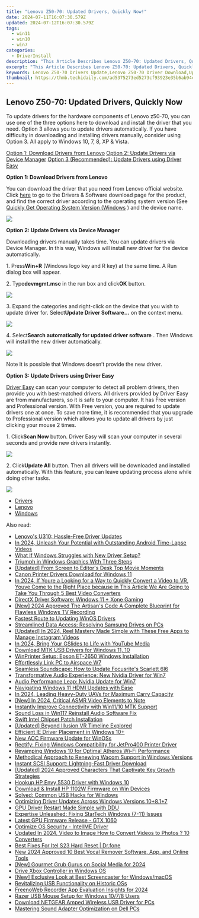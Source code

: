 ```yaml
---
title: "Lenovo Z50-70: Updated Drivers, Quickly Now!"
date: 2024-07-11T16:07:30.579Z
updated: 2024-07-12T16:07:30.579Z
tags:
  - win11
  - win10
  - win7
categories:
  - DriverInstall
description: "This Article Describes Lenovo Z50-70: Updated Drivers, Quickly Now!"
excerpt: "This Article Describes Lenovo Z50-70: Updated Drivers, Quickly Now!"
keywords: Lenovo Z50-70 Drivers Update,Lenovo Z50-70 Driver Download,Updated Lenovo Z50-70 Software,Quick Update for Lenovo Z50-70,Lenovo Z50-70 Performance Improvement,Newest Drivers for Lenovo Z50-70 Model 2019,Fast Driver Installation on Lenovo Z50-70
thumbnail: https://thmb.techidaily.com/ad5375273ed5273cf93923e35b6ab94c30b89301141494859d6be3ab7df15629.jpg
---
```


## Lenovo Z50-70: Updated Drivers, Quickly Now

To update drivers for the hardware components of Lenovo z50-70, you can use one of the three options here to download and install the driver that you need. Option 3 allows you to update drivers automatically. If you have difficulty in downloading and installing drivers manually, consider using Option 3\. All apply to Windows 10, 7, 8, XP & Vista.  
  
[Option 1: Download Drivers from Lenovo](#Option1)
[Option 2: Update Drivers via Device Manager](#Option2)
[Option 3 (Recommended): Update Drivers using Driver Easy](#Option3)
  
 **Option 1: Download Drivers from Lenovo**
  
 You can download the driver that you need from Lenovo official website. Click [here](https://shop-links.co/link/?exclusive=1&publisher_slug=itechdaily19598&url=http%3A%2F%2Fsupport.lenovo.com%2Fus%2Fen%2Fproducts%2FLaptops-and-netbooks%2FLenovo-Z-Series-laptops%2FLenovo-Z50-70%3FtabName%3DDownloads%26linkTrack%3DMast%3ASubNav%3ASupport%3ADrivers%2520and%2520Software%7CDrivers%2520and%2520Software)  to go to the Drivers & Software download page for the product, and find the correct driver according to the operating system version (See [Quickly Get Operating System Version (Windows](https://tools.techidaily.com/drivereasy/download/) ) and the device name.
  
![](https://images.drivereasy.com/wp-content/uploads/2016/11/img_583e72fada952.jpg)
  
 **Option 2: Update Drivers via Device Manager**
  
 Downloading drivers manually takes time. You can update drivers via Device Manager. In this way, Windows will install new driver for the device automatically.  
  
 1\. Press**Win+R** (Windows logo key and R key) at the same time. A Run dialog box will appear.  
  
 2\. Type**devmgmt.msc** in the run box and click**OK** button.  
  
![](https://images.drivereasy.com/wp-content/uploads/2016/11/img_583ce79d3bb44.png)
  
 3\. Expand the categories and right-click on the device that you wish to update driver for. Select**Update Driver Software…** on the context menu.  
  
![](https://images.drivereasy.com/wp-content/uploads/2016/11/img_583cea25ed71b.png)
  
 4\. Select**Search automatically for updated driver software** . Then Windows will install the new driver automatically.  
  
![](https://images.drivereasy.com/wp-content/uploads/2016/11/img_583cea46db387.png)
  
 Note It is possible that Windows doesn’t provide the new driver.  
  
 **Option 3: Update Drivers using Driver Easy**
  
[Driver Easy](https://tools.techidaily.com/drivereasy/download/) can scan your computer to detect all problem drivers, then provide you with best-matched drivers. All drivers provided by Driver Easy are from manufacturers, so it is safe to your computer. It has Free version and Professional version. With Free version, you are required to update drivers one at once. To save more time, it is recommended that you upgrade to Professional version which allows you to update all drivers by just clicking your mouse 2 times.  
  
 1\. Click**Scan Now** button. Driver Easy will scan your computer in several seconds and provide new drivers instantly.  
  
![](https://images.drivereasy.com/wp-content/uploads/2017/04/img_58fd970de034b.png)
  
 2\. Click**Update All** button. Then all drivers will be downloaded and installed automatically. With this feature, you can leave updating process alone while doing other tasks.  
  
![](https://images.drivereasy.com/wp-content/uploads/2017/04/img_58fd97174c9d7.jpg)

* [Drivers](https://tools.techidaily.com/drivereasy/download/)
* [Lenovo](https://tools.techidaily.com/drivereasy/download/)
* [Windows](https://tools.techidaily.com/drivereasy/download/)

<ins class="adsbygoogle"
     style="display:block"
     data-ad-format="autorelaxed"
     data-ad-client="ca-pub-7571918770474297"
     data-ad-slot="1223367746"></ins>



<ins class="adsbygoogle"
     style="display:block"
     data-ad-client="ca-pub-7571918770474297"
     data-ad-slot="8358498916"
     data-ad-format="auto"
     data-full-width-responsive="true"></ins>



<span class="atpl-alsoreadstyle">Also read:</span>
<div><ul>
<li><a href="https://driver-install.techidaily.com/lenovos-u310-hassle-free-driver-updates/"><u>Lenovo's U310: Hassle-Free Driver Updates</u></a></li>
<li><a href="https://some-approaches.techidaily.com/in-2024-unleash-your-potential-with-outstanding-android-time-lapse-videos/"><u>In 2024, Unleash Your Potential with Outstanding Android Time-Lapse Videos</u></a></li>
<li><a href="https://driver-install.techidaily.com/what-if-windows-struggles-with-new-driver-setup/"><u>What If Windows Struggles with New Driver Setup?</u></a></li>
<li><a href="https://driver-install.techidaily.com/triumph-in-windows-graphics-with-three-steps/"><u>Triumph in Windows Graphics With Three Steps</u></a></li>
<li><a href="https://some-knowledge.techidaily.com/updated-from-screen-to-editors-desk-top-movie-moments/"><u>[Updated] From Screen to Editor's Desk  Top Movie Moments</u></a></li>
<li><a href="https://driver-install.techidaily.com/canon-printer-drivers-download-for-windows-11/"><u>Canon Printer Drivers Download for Windows 11</u></a></li>
<li><a href="https://ai-vdieo-software.techidaily.com/in-2024-if-youre-a-looking-for-a-way-to-quickly-convert-a-video-to-vr-youve-come-to-the-right-place-because-in-this-article-we-are-going-to-take-you-through/"><u>In 2024, If Youre a Looking for a Way to Quickly Convert a Video to VR, Youve Come to the Right Place because in This Article We Are Going to Take You Through 5 Best Video Converters</u></a></li>
<li><a href="https://driver-install.techidaily.com/directx-driver-software-windows-11-plus-xone-gaming/"><u>DirectX Driver Software: Windows 11 + Xone Gaming</u></a></li>
<li><a href="https://visual-screen-recording.techidaily.com/new-2024-approved-the-artisans-code-a-complete-blueprint-for-flawless-windows-tv-recording/"><u>[New] 2024 Approved  The Artisan's Code  A Complete Blueprint for Flawless Windows TV Recording</u></a></li>
<li><a href="https://driver-install.techidaily.com/fastest-route-to-updating-winos-drivers/"><u>Fastest Route to Updating WinOS Drivers</u></a></li>
<li><a href="https://driver-install.techidaily.com/streamlined-data-access-resolving-samsung-drives-on-pcs/"><u>Streamlined Data Access: Resolving Samsung Drives on PCs</u></a></li>
<li><a href="https://instagram-video-recordings.techidaily.com/updated-in-2024-reel-mastery-made-simple-with-these-free-apps-to-manage-instagram-videos/"><u>[Updated] In 2024, Reel Mastery Made Simple with These Free Apps to Manage Instagram Videos</u></a></li>
<li><a href="https://youtube-videos.techidaily.com/in-2024-bring-your-gslides-to-life-with-youtube-media/"><u>In 2024, Bring Your GSlides to Life with YouTube Media</u></a></li>
<li><a href="https://driver-install.techidaily.com/download-mtk-usb-drivers-for-windows-11-10/"><u>Download MTK USB Drivers for Windows 11, 10</u></a></li>
<li><a href="https://driver-install.techidaily.com/winprinter-setup-epson-et-2650-windows-installation/"><u>WinPrinter Setup: Epson ET-2650 Windows Installation</u></a></li>
<li><a href="https://driver-install.techidaily.com/effortlessly-link-pc-to-airspace-w7/"><u>Effortlessly Link PC to Airspace W7</u></a></li>
<li><a href="https://driver-install.techidaily.com/seamless-soundscape-how-to-update-focusrites-scarlett-6i6/"><u>Seamless Soundscape: How to Update Focusrite's Scarlett 6I6</u></a></li>
<li><a href="https://driver-install.techidaily.com/transformative-audio-experience-new-nvidia-driver-for-win7/"><u>Transformative Audio Experience: New Nvidia Driver for Win7</u></a></li>
<li><a href="https://driver-install.techidaily.com/audio-performance-leap-nvidia-update-for-win7/"><u>Audio Performance Leap: Nvidia Update for Win7</u></a></li>
<li><a href="https://driver-install.techidaily.com/navigating-windows-11-hdmi-updates-with-ease/"><u>Navigating Windows 11 HDMI Updates with Ease</u></a></li>
<li><a href="https://extra-skills.techidaily.com/in-2024-leading-heavy-duty-uavs-for-maximum-carry-capacity/"><u>In 2024, Leading Heavy-Duty UAVs for Maximum Carry Capacity</u></a></li>
<li><a href="https://facebook-video-share.techidaily.com/new-in-2024-critical-asmr-video-elements-to-note/"><u>[New] In 2024, Critical ASMR Video Elements to Note</u></a></li>
<li><a href="https://driver-install.techidaily.com/instantly-improve-connectivity-with-win1110-mtk-support/"><u>Instantly Improve Connectivity with Win11/10 MTK Support</u></a></li>
<li><a href="https://driver-install.techidaily.com/sound-loss-in-win11-reinstall-audio-software-fix/"><u>Sound Loss in Win11? Reinstall Audio Software Fix</u></a></li>
<li><a href="https://driver-install.techidaily.com/swift-intel-chipset-patch-installation/"><u>Swift Intel Chipset Patch Installation</u></a></li>
<li><a href="https://extra-resources.techidaily.com/updated-beyond-illusion-vr-timeline-explored/"><u>[Updated] Beyond Illusion  VR Timeline Explored</u></a></li>
<li><a href="https://driver-install.techidaily.com/efficient-ie-driver-placement-in-windows-10plus/"><u>Efficient IE Driver Placement in Windows 10+</u></a></li>
<li><a href="https://driver-install.techidaily.com/new-aoc-firmware-update-for-winoss/"><u>New AOC Firmware Update for WinOSs</u></a></li>
<li><a href="https://driver-install.techidaily.com/rectify-fixing-windows-compatibility-for-jetpro400-printer-driver/"><u>Rectify: Fixing Windows Compatibility for JetPro400 Printer Driver</u></a></li>
<li><a href="https://driver-install.techidaily.com/revamping-windows-10-for-optimal-atheros-wi-fi-performance/"><u>Revamping Windows 10 for Optimal Atheros Wi-Fi Performance</u></a></li>
<li><a href="https://driver-install.techidaily.com/methodical-approach-to-renewing-wacom-support-in-windows-versions/"><u>Methodical Approach to Renewing Wacom Support in Windows Versions</u></a></li>
<li><a href="https://driver-install.techidaily.com/instant-scsi-support-lightning-fast-driver-download/"><u>Instant SCSI Support: Lightning-Fast Driver Download</u></a></li>
<li><a href="https://facebook-video-share.techidaily.com/updated-2024-approved-characters-that-captivate-key-growth-strategies/"><u>[Updated] 2024 Approved  Characters That Captivate  Key Growth Strategies</u></a></li>
<li><a href="https://driver-install.techidaily.com/hookup-hp-envy-5530-driver-with-windows-10/"><u>Hookup HP Envy 5530 Driver with Windows 10</u></a></li>
<li><a href="https://driver-install.techidaily.com/download-and-install-hp-1102w-firmware-on-win-devices/"><u>Download & Install HP 1102W Firmware on Win Devices</u></a></li>
<li><a href="https://driver-install.techidaily.com/solved-common-usb-hacks-for-windows/"><u>Solved: Common USB Hacks for Windows</u></a></li>
<li><a href="https://driver-install.techidaily.com/optimizing-driver-updates-across-windows-versions-10plus81plus7/"><u>Optimizing Driver Updates Across Windows Versions 10+8.1+7</u></a></li>
<li><a href="https://driver-install.techidaily.com/gpu-driver-restart-made-simple-with-ddu/"><u>GPU Driver Restart Made Simple with DDU</u></a></li>
<li><a href="https://driver-install.techidaily.com/expertise-unleashed-fixing-startech-windows-7-11-issues/"><u>Expertise Unleashed: Fixing StarTech Windows (7-11) Issues</u></a></li>
<li><a href="https://driver-install.techidaily.com/latest-gpu-firmware-release-gtx-1060/"><u>Latest GPU Firmware Release - GTX 1060</u></a></li>
<li><a href="https://driver-install.techidaily.com/optimize-os-security-intellme-driver/"><u>Optimize OS Security - IntellME Driver</u></a></li>
<li><a href="https://video-content-creator.techidaily.com/updated-in-2024-video-to-image-how-to-convert-videos-to-photos-10-converters/"><u>Updated In 2024, Video to Image How to Convert Videos to Photos ? 10 Converters</u></a></li>
<li><a href="https://techidaily.com/best-fixes-for-itel-s23-hard-reset-drfone-by-drfone-reset-android-reset-android/"><u>Best Fixes For Itel S23 Hard Reset | Dr.fone</u></a></li>
<li><a href="https://sound-tweaking.techidaily.com/new-2024-approved-10-best-vocal-remover-software-app-and-online-tools/"><u>New 2024 Approved 10 Best Vocal Remover Software, App, and Online Tools</u></a></li>
<li><a href="https://tiktok-video-recordings.techidaily.com/new-gourmet-grub-gurus-on-social-media-for-2024/"><u>[New] Gourmet Grub Gurus on Social Media for 2024</u></a></li>
<li><a href="https://driver-install.techidaily.com/drive-xbox-controller-in-windows-os/"><u>Drive Xbox Controller in Windows OS</u></a></li>
<li><a href="https://digital-screen-recording.techidaily.com/new-exclusive-look-at-best-screencaster-for-windowsmacos/"><u>[New] Exclusive Look at Best Screencaster for Windows/macOS</u></a></li>
<li><a href="https://driver-install.techidaily.com/revitalizing-usb-functionality-on-historic-oss/"><u>Revitalizing USB Functionality on Historic OSs</u></a></li>
<li><a href="https://screen-mirroring-recording.techidaily.com/freenoweb-recorder-app-evaluation-insights-for-2024/"><u>FreenoWeb Recorder App Evaluation Insights for 2024</u></a></li>
<li><a href="https://driver-install.techidaily.com/razer-usb-mouse-setup-for-windows-1078-users/"><u>Razer USB Mouse Setup for Windows 10/7/8 Users</u></a></li>
<li><a href="https://driver-install.techidaily.com/download-netgear-amped-wireless-usb-driver-for-pcs/"><u>Download NETGEAR Amped Wireless USB Driver for PCs</u></a></li>
<li><a href="https://driver-install.techidaily.com/mastering-sound-adapter-optimization-on-dell-pcs/"><u>Mastering Sound Adapter Optimization on Dell PCs</u></a></li>
</ul></div>
